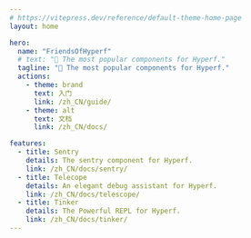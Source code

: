 ```yaml
---
# https://vitepress.dev/reference/default-theme-home-page
layout: home

hero:
  name: "FriendsOfHyperf"
  # text: "🚀 The most popular components for Hyperf."
  tagline: "🚀 The most popular components for Hyperf."
  actions:
    - theme: brand
      text: 入门
      link: /zh_CN/guide/
    - theme: alt
      text: 文档
      link: /zh_CN/docs/

features:
  - title: Sentry
    details: The sentry component for Hyperf.
    link: /zh_CN/docs/sentry/
  - title: Telecope
    details: An elegant debug assistant for Hyperf.
    link: /zh_CN/docs/telescope/
  - title: Tinker
    details: The Powerful REPL for Hyperf.
    link: /zh_CN/docs/tinker/
---
```


